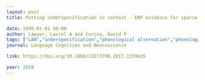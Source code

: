 ```yaml
---
layout: post
title: Putting underspecification in context - ERP evidence for sparse representations in morphophonological alternations

date: 1996-01-01 00:00
author: Lawyer, Laurel A and Corina, David P
tags: ["LAN","underspecification","phonological alternation","phonological context","prefix processing"]
journal: Language Cognition and Neuroscience

link: https://doi.org/10.1080/23273798.2017.1359635

year: 2018
---
```




